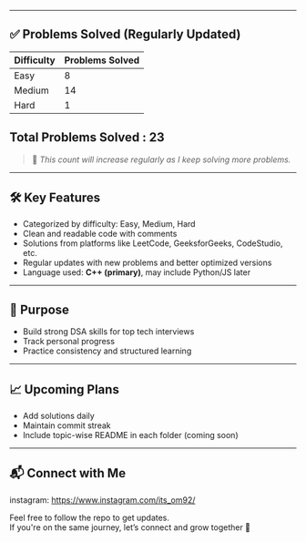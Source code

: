 
---

## ✅ Problems Solved (Regularly Updated)

| Difficulty | Problems Solved |
|------------|------------------|
| Easy       | 8                |
| Medium     | 14               |
| Hard       | 1                |

## Total Problems Solved : 23 ##

> 🔄 *This count will increase regularly as I keep solving more problems.*

---

## 🛠️ Key Features

- Categorized by difficulty: Easy, Medium, Hard
- Clean and readable code with comments
- Solutions from platforms like LeetCode, GeeksforGeeks, CodeStudio, etc.
- Regular updates with new problems and better optimized versions
- Language used: **C++ (primary)**, may include Python/JS later

---

## 🚀 Purpose

- Build strong DSA skills for top tech interviews
- Track personal progress
- Practice consistency and structured learning

---

## 📈 Upcoming Plans

- Add solutions daily
- Maintain commit streak
- Include topic-wise README in each folder (coming soon)

---

## 📬 Connect with Me

instagram: https://www.instagram.com/its_om92/

Feel free to follow the repo to get updates.  
If you're on the same journey, let’s connect and grow together 🚀  
